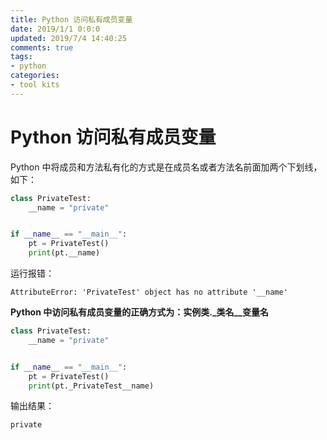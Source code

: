 ```yaml
---
title: Python 访问私有成员变量
date: 2019/1/1 0:0:0
updated: 2019/7/4 14:40:25
comments: true
tags:
- python
categories:
- tool kits
---
```


# Python 访问私有成员变量

Python 中将成员和方法私有化的方式是在成员名或者方法名前面加两个下划线，如下：

```python
class PrivateTest:
    __name = "private"


if __name__ == "__main__":
    pt = PrivateTest()
    print(pt.__name)
```

运行报错：

```
AttributeError: 'PrivateTest' object has no attribute '__name'
```

**Python 中访问私有成员变量的正确方式为：实例类._类名__变量名**

```python
class PrivateTest:
    __name = "private"


if __name__ == "__main__":
    pt = PrivateTest()
    print(pt._PrivateTest__name)
```

输出结果：

```
private
```

